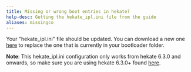 ```yaml
---
title: Missing or wrong boot entries in hekate?
help-desc: Getting the hekate_ipl.ini file from the guide
aliases: missingco
---
```


Your "hekate_ipl.ini" file should be updated. You can download a new one [here](https://nintendohomebrew.com/assets/hekate_ipl.ini) to replace the one that is currently in your bootloader folder.

**Note**: This hekate_ipl.ini configuration only works from hekate 6.3.0 and onwards, so make sure you are using hekate 6.3.0+ found [here](https://github.com/CTCaer/hekate/releases).
